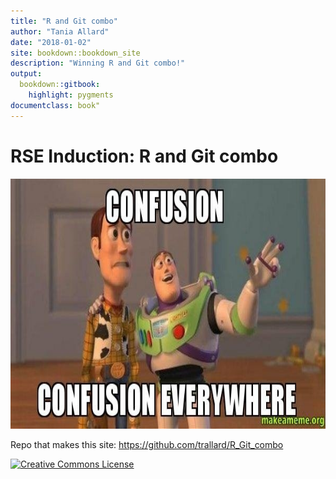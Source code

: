 ```yaml
---
title: "R and Git combo"
author: "Tania Allard"
date: "2018-01-02"
site: bookdown::bookdown_site
description: "Winning R and Git combo!"
output:
  bookdown::gitbook: 
    highlight: pygments
documentclass: book"
---
```


# RSE Induction: R and Git combo

<img src="images/git_confuse.jpg" width="669" height="400" alt="Cover image" />  


Repo that makes this site: <https://github.com/trallard/R_Git_combo>

<a rel="license" href="http://creativecommons.org/licenses/by-nc/4.0/"><img alt="Creative Commons License" style="border-width:0" src="https://i.creativecommons.org/l/by-nc/4.0/88x31.png" /></a>


